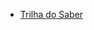 * [Trilha do Saber]

<!-- 
* Básico
  * [Comandos Linux](ComandosLinux.md)

* [:us:](/us/)
* -->

[Trilha do Saber]: https://renatomportugal.github.io/fontechaveada/TrilhaDoSaber
